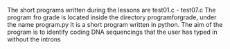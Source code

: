 The short programs written during the lessons are test01.c - test07.c
The program fro grade is located inside the directory programforgrade, under the name program.py
It is a short program written in python. The aim of the program is to identify coding DNA sequencings that the user has typed in without the introns
